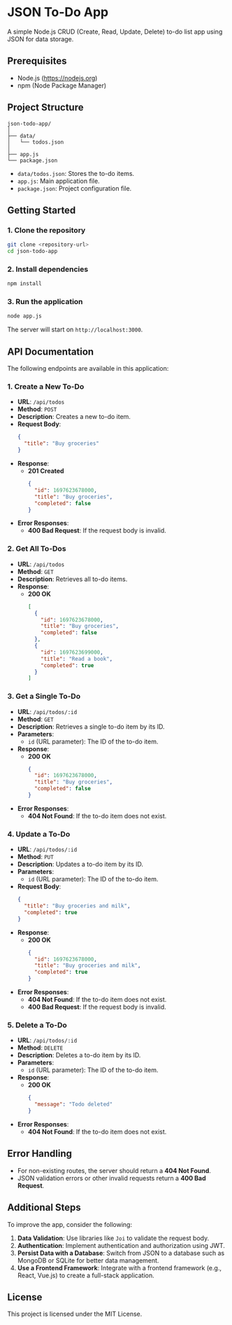 # JSON To-Do App

A simple Node.js CRUD (Create, Read, Update, Delete) to-do list app using JSON for data storage.

## Prerequisites

- Node.js (https://nodejs.org)
- npm (Node Package Manager)

## Project Structure

```
json-todo-app/
│
├── data/
│   └── todos.json
│
├── app.js
└── package.json
```

- `data/todos.json`: Stores the to-do items.
- `app.js`: Main application file.
- `package.json`: Project configuration file.

## Getting Started

### 1. Clone the repository

```bash
git clone <repository-url>
cd json-todo-app
```

### 2. Install dependencies

```bash
npm install
```

### 3. Run the application

```bash
node app.js
```

The server will start on `http://localhost:3000`.

## API Documentation

The following endpoints are available in this application:

### 1. Create a New To-Do

- **URL**: `/api/todos`
- **Method**: `POST`
- **Description**: Creates a new to-do item.
- **Request Body**:
  ```json
  {
    "title": "Buy groceries"
  }
  ```
- **Response**:
  - **201 Created**
    ```json
    {
      "id": 1697623678000,
      "title": "Buy groceries",
      "completed": false
    }
    ```
- **Error Responses**:
  - **400 Bad Request**: If the request body is invalid.

### 2. Get All To-Dos

- **URL**: `/api/todos`
- **Method**: `GET`
- **Description**: Retrieves all to-do items.
- **Response**:
  - **200 OK**
    ```json
    [
      {
        "id": 1697623678000,
        "title": "Buy groceries",
        "completed": false
      },
      {
        "id": 1697623699000,
        "title": "Read a book",
        "completed": true
      }
    ]
    ```

### 3. Get a Single To-Do

- **URL**: `/api/todos/:id`
- **Method**: `GET`
- **Description**: Retrieves a single to-do item by its ID.
- **Parameters**:
  - `id` (URL parameter): The ID of the to-do item.
- **Response**:
  - **200 OK**
    ```json
    {
      "id": 1697623678000,
      "title": "Buy groceries",
      "completed": false
    }
    ```
- **Error Responses**:
  - **404 Not Found**: If the to-do item does not exist.

### 4. Update a To-Do

- **URL**: `/api/todos/:id`
- **Method**: `PUT`
- **Description**: Updates a to-do item by its ID.
- **Parameters**:
  - `id` (URL parameter): The ID of the to-do item.
- **Request Body**:
  ```json
  {
    "title": "Buy groceries and milk",
    "completed": true
  }
  ```
- **Response**:
  - **200 OK**
    ```json
    {
      "id": 1697623678000,
      "title": "Buy groceries and milk",
      "completed": true
    }
    ```
- **Error Responses**:
  - **404 Not Found**: If the to-do item does not exist.
  - **400 Bad Request**: If the request body is invalid.

### 5. Delete a To-Do

- **URL**: `/api/todos/:id`
- **Method**: `DELETE`
- **Description**: Deletes a to-do item by its ID.
- **Parameters**:
  - `id` (URL parameter): The ID of the to-do item.
- **Response**:
  - **200 OK**
    ```json
    {
      "message": "Todo deleted"
    }
    ```
- **Error Responses**:
  - **404 Not Found**: If the to-do item does not exist.

## Error Handling

- For non-existing routes, the server should return a **404 Not Found**.
- JSON validation errors or other invalid requests return a **400 Bad Request**.

## Additional Steps

To improve the app, consider the following:

1. **Data Validation**: Use libraries like `Joi` to validate the request body.
2. **Authentication**: Implement authentication and authorization using JWT.
3. **Persist Data with a Database**: Switch from JSON to a database such as MongoDB or SQLite for better data management.
4. **Use a Frontend Framework**: Integrate with a frontend framework (e.g., React, Vue.js) to create a full-stack application.

## License

This project is licensed under the MIT License.
